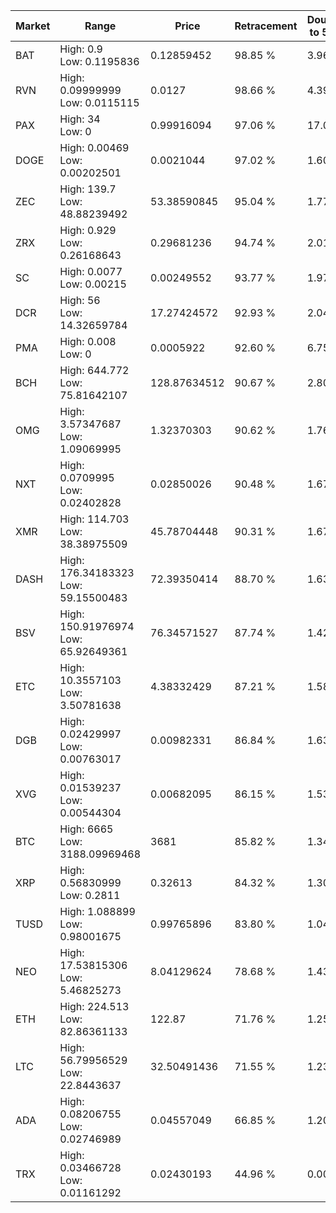 | Market | Range | Price| Retracement | Doubles to 50% |
| --- | --- | --- | --- | --- |
| BAT | High: 0.9<br />Low: 0.1195836 | 0.12859452 | 98.85 % | 3.96 |
| RVN | High: 0.09999999<br />Low: 0.0115115 | 0.0127 | 98.66 % | 4.39 |
| PAX | High: 34<br />Low: 0 | 0.99916094 | 97.06 % | 17.01 |
| DOGE | High: 0.00469<br />Low: 0.00202501 | 0.0021044 | 97.02 % | 1.60 |
| ZEC | High: 139.7<br />Low: 48.88239492 | 53.38590845 | 95.04 % | 1.77 |
| ZRX | High: 0.929<br />Low: 0.26168643 | 0.29681236 | 94.74 % | 2.01 |
| SC | High: 0.0077<br />Low: 0.00215 | 0.00249552 | 93.77 % | 1.97 |
| DCR | High: 56<br />Low: 14.32659784 | 17.27424572 | 92.93 % | 2.04 |
| PMA | High: 0.008<br />Low: 0 | 0.0005922 | 92.60 % | 6.75 |
| BCH | High: 644.772<br />Low: 75.81642107 | 128.87634512 | 90.67 % | 2.80 |
| OMG | High: 3.57347687<br />Low: 1.09069995 | 1.32370303 | 90.62 % | 1.76 |
| NXT | High: 0.0709995<br />Low: 0.02402828 | 0.02850026 | 90.48 % | 1.67 |
| XMR | High: 114.703<br />Low: 38.38975509 | 45.78704448 | 90.31 % | 1.67 |
| DASH | High: 176.34183323<br />Low: 59.15500483 | 72.39350414 | 88.70 % | 1.63 |
| BSV | High: 150.91976974<br />Low: 65.92649361 | 76.34571527 | 87.74 % | 1.42 |
| ETC | High: 10.3557103<br />Low: 3.50781638 | 4.38332429 | 87.21 % | 1.58 |
| DGB | High: 0.02429997<br />Low: 0.00763017 | 0.00982331 | 86.84 % | 1.63 |
| XVG | High: 0.01539237<br />Low: 0.00544304 | 0.00682095 | 86.15 % | 1.53 |
| BTC | High: 6665<br />Low: 3188.09969468 | 3681 | 85.82 % | 1.34 |
| XRP | High: 0.56830999<br />Low: 0.2811 | 0.32613 | 84.32 % | 1.30 |
| TUSD | High: 1.088899<br />Low: 0.98001675 | 0.99765896 | 83.80 % | 1.04 |
| NEO | High: 17.53815306<br />Low: 5.46825273 | 8.04129624 | 78.68 % | 1.43 |
| ETH | High: 224.513<br />Low: 82.86361133 | 122.87 | 71.76 % | 1.25 |
| LTC | High: 56.79956529<br />Low: 22.8443637 | 32.50491436 | 71.55 % | 1.23 |
| ADA | High: 0.08206755<br />Low: 0.02746989 | 0.04557049 | 66.85 % | 1.20 |
| TRX | High: 0.03466728<br />Low: 0.01161292 | 0.02430193 | 44.96 % | 0.00 |

